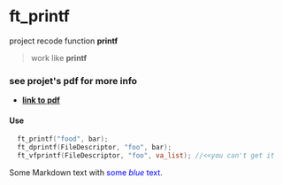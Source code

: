 # ft_printf
project recode function **printf**

>work like **printf**

### see projet's pdf for more info
* **[link to pdf](https://cdn.intra.42.fr/pdf/pdf/20/ft_printf.pdf)**

#### Use
```C
  ft_printf("food", bar);
  ft_dprintf(FileDescriptor, "foo", bar);
  ft_vfprintf(FileDescriptor, "foo", va_list); //<<you can't get it
```
<p>Some Markdown text with <span style="color:blue">some <em>blue</em> text</span>.</p>
